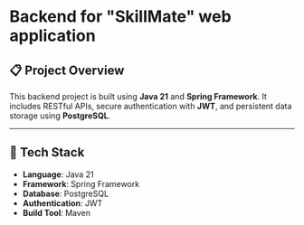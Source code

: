 # Backend for "SkillMate" web application

## 📋 Project Overview
This backend project is built using **Java 21** and **Spring Framework**. It includes RESTful APIs, secure authentication with **JWT**, and persistent data storage using **PostgreSQL**.

---

## 🚀 Tech Stack
- **Language**: Java 21
- **Framework**: Spring Framework
- **Database**: PostgreSQL
- **Authentication**: JWT
- **Build Tool**: Maven
